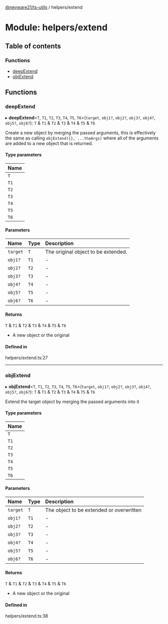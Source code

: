 [@nevware21/ts-utils](../README.md) / helpers/extend

# Module: helpers/extend

## Table of contents

### Functions

- [deepExtend](helpers_extend.md#deepextend)
- [objExtend](helpers_extend.md#objextend)

## Functions

### deepExtend

▸ **deepExtend**<`T`, `T1`, `T2`, `T3`, `T4`, `T5`, `T6`\>(`target`, `obj1?`, `obj2?`, `obj3?`, `obj4?`, `obj5?`, `obj6?`): `T` & `T1` & `T2` & `T3` & `T4` & `T5` & `T6`

Create a new object by merging the passed arguments, this is effectively the same as calling `objExtend({}, ...theArgs)` where
all of the arguments are added to a new object that is returned.

#### Type parameters

| Name |
| :------ |
| `T` |
| `T1` |
| `T2` |
| `T3` |
| `T4` |
| `T5` |
| `T6` |

#### Parameters

| Name | Type | Description |
| :------ | :------ | :------ |
| `target` | `T` | The original object to be extended. |
| `obj1?` | `T1` | - |
| `obj2?` | `T2` | - |
| `obj3?` | `T3` | - |
| `obj4?` | `T4` | - |
| `obj5?` | `T5` | - |
| `obj6?` | `T6` | - |

#### Returns

`T` & `T1` & `T2` & `T3` & `T4` & `T5` & `T6`

- A new object or the original

#### Defined in

helpers/extend.ts:27

___

### objExtend

▸ **objExtend**<`T`, `T1`, `T2`, `T3`, `T4`, `T5`, `T6`\>(`target`, `obj1?`, `obj2?`, `obj3?`, `obj4?`, `obj5?`, `obj6?`): `T` & `T1` & `T2` & `T3` & `T4` & `T5` & `T6`

Extend the target object by merging the passed arguments into it

#### Type parameters

| Name |
| :------ |
| `T` |
| `T1` |
| `T2` |
| `T3` |
| `T4` |
| `T5` |
| `T6` |

#### Parameters

| Name | Type | Description |
| :------ | :------ | :------ |
| `target` | `T` | The object to be extended or overwritten |
| `obj1?` | `T1` | - |
| `obj2?` | `T2` | - |
| `obj3?` | `T3` | - |
| `obj4?` | `T4` | - |
| `obj5?` | `T5` | - |
| `obj6?` | `T6` | - |

#### Returns

`T` & `T1` & `T2` & `T3` & `T4` & `T5` & `T6`

- A new object or the original

#### Defined in

helpers/extend.ts:38

